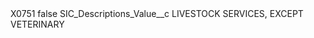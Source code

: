 <?xml version="1.0" encoding="UTF-8"?>
<CustomMetadata xmlns="http://soap.sforce.com/2006/04/metadata" xmlns:xsi="http://www.w3.org/2001/XMLSchema-instance" xmlns:xsd="http://www.w3.org/2001/XMLSchema">
    <label>X0751</label>
    <protected>false</protected>
    <values>
        <field>SIC_Descriptions_Value__c</field>
        <value xsi:type="xsd:string">LIVESTOCK SERVICES, EXCEPT VETERINARY</value>
    </values>
</CustomMetadata>
